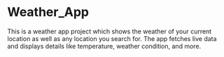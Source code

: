 # Weather_App
This is a weather app project which shows the weather of your current location as well as any location you search for. The app fetches live data and displays details like temperature, weather condition, and more.
